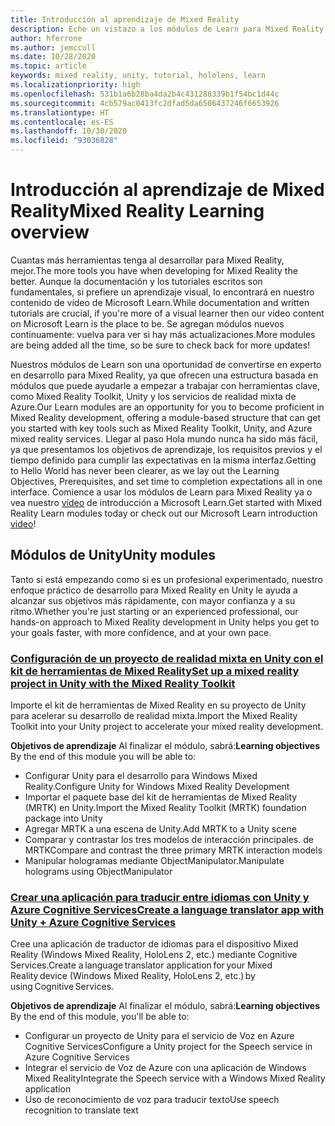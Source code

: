 ```yaml
---
title: Introducción al aprendizaje de Mixed Reality
description: Eche un vistazo a los módulos de Learn para Mixed Reality disponibles.
author: hferrone
ms.author: jemccull
ms.date: 10/28/2020
ms.topic: article
keywords: mixed reality, unity, tutorial, hololens, learn
ms.localizationpriority: high
ms.openlocfilehash: 531b1a6b28ba4da2b4c431288339b1f54bc1d44c
ms.sourcegitcommit: 4cb579ac0413fc2dfad5da6506437246f6653926
ms.translationtype: HT
ms.contentlocale: es-ES
ms.lasthandoff: 10/30/2020
ms.locfileid: "93036828"
---
```

# <a name="mixed-reality-learning-overview"></a><span data-ttu-id="400b7-104">Introducción al aprendizaje de Mixed Reality</span><span class="sxs-lookup"><span data-stu-id="400b7-104">Mixed Reality Learning overview</span></span>

<span data-ttu-id="400b7-105">Cuantas más herramientas tenga al desarrollar para Mixed Reality, mejor.</span><span class="sxs-lookup"><span data-stu-id="400b7-105">The more tools you have when developing for Mixed Reality the better.</span></span> <span data-ttu-id="400b7-106">Aunque la documentación y los tutoriales escritos son fundamentales, si prefiere un aprendizaje visual, lo encontrará en nuestro contenido de vídeo de Microsoft Learn.</span><span class="sxs-lookup"><span data-stu-id="400b7-106">While documentation and written tutorials are crucial, if you're more of a visual learner then our video content on Microsoft Learn is the place to be.</span></span> <span data-ttu-id="400b7-107">Se agregan módulos nuevos continuamente: vuelva para ver si hay más actualizaciones.</span><span class="sxs-lookup"><span data-stu-id="400b7-107">More modules are being added all the time, so be sure to check back for more updates!</span></span>

<span data-ttu-id="400b7-108">Nuestros módulos de Learn son una oportunidad de convertirse en experto en desarrollo para Mixed Reality, ya que ofrecen una estructura basada en módulos que puede ayudarle a empezar a trabajar con herramientas clave, como Mixed Reality Toolkit, Unity y los servicios de realidad mixta de Azure.</span><span class="sxs-lookup"><span data-stu-id="400b7-108">Our Learn modules are an opportunity for you to become proficient in Mixed Reality development, offering a module-based structure that can get you started with key tools such as Mixed Reality Toolkit, Unity, and Azure mixed reality services.</span></span> <span data-ttu-id="400b7-109">Llegar al paso Hola mundo nunca ha sido más fácil, ya que presentamos los objetivos de aprendizaje, los requisitos previos y el tiempo definido para cumplir las expectativas en la misma interfaz.</span><span class="sxs-lookup"><span data-stu-id="400b7-109">Getting to Hello World has never been clearer, as we lay out the Learning Objectives, Prerequisites, and set time to completion expectations all in one interface.</span></span> <span data-ttu-id="400b7-110">Comience a usar los módulos de Learn para Mixed Reality ya o vea nuestro [vídeo](https://channel9.msdn.com/Blogs/One-Dev-Minute/What-is-Microsoft-Learn) de introducción a Microsoft Learn.</span><span class="sxs-lookup"><span data-stu-id="400b7-110">Get started with Mixed Reality Learn modules today or check out our Microsoft Learn introduction [video](https://channel9.msdn.com/Blogs/One-Dev-Minute/What-is-Microsoft-Learn)!</span></span>

## <a name="unity-modules"></a><span data-ttu-id="400b7-111">Módulos de Unity</span><span class="sxs-lookup"><span data-stu-id="400b7-111">Unity modules</span></span>

<span data-ttu-id="400b7-112">Tanto si está empezando como si es un profesional experimentado, nuestro enfoque práctico de desarrollo para Mixed Reality en Unity le ayuda a alcanzar sus objetivos más rápidamente, con mayor confianza y a su ritmo.</span><span class="sxs-lookup"><span data-stu-id="400b7-112">Whether you're just starting or an experienced professional, our hands-on approach to Mixed Reality development in Unity helps you get to your goals faster, with more confidence, and at your own pace.</span></span>

### <a name="set-up-a-mixed-reality-project-in-unity-with-the-mixed-reality-toolkit"></a>[<span data-ttu-id="400b7-113">Configuración de un proyecto de realidad mixta en Unity con el kit de herramientas de Mixed Reality</span><span class="sxs-lookup"><span data-stu-id="400b7-113">Set up a mixed reality project in Unity with the Mixed Reality Toolkit</span></span>](https://docs.microsoft.com/learn/modules/mixed-reality-toolkit-project-unity/)

<span data-ttu-id="400b7-114">Importe el kit de herramientas de Mixed Reality en su proyecto de Unity para acelerar su desarrollo de realidad mixta.</span><span class="sxs-lookup"><span data-stu-id="400b7-114">Import the Mixed Reality Toolkit into your Unity project to accelerate your mixed reality development.</span></span>

<span data-ttu-id="400b7-115">**Objetivos de aprendizaje** Al finalizar el módulo, sabrá:</span><span class="sxs-lookup"><span data-stu-id="400b7-115">**Learning objectives** By the end of this module you will be able to:</span></span>

* <span data-ttu-id="400b7-116">Configurar Unity para el desarrollo para Windows Mixed Reality.</span><span class="sxs-lookup"><span data-stu-id="400b7-116">Configure Unity for Windows Mixed Reality Development</span></span>
* <span data-ttu-id="400b7-117">Importar el paquete base del kit de herramientas de Mixed Reality (MRTK) en Unity.</span><span class="sxs-lookup"><span data-stu-id="400b7-117">Import the Mixed Reality Toolkit (MRTK) foundation package into Unity</span></span>
* <span data-ttu-id="400b7-118">Agregar MRTK a una escena de Unity.</span><span class="sxs-lookup"><span data-stu-id="400b7-118">Add MRTK to a Unity scene</span></span>
* <span data-ttu-id="400b7-119">Comparar y contrastar los tres modelos de interacción principales. de MRTK</span><span class="sxs-lookup"><span data-stu-id="400b7-119">Compare and contrast the three primary MRTK interaction models</span></span>
* <span data-ttu-id="400b7-120">Manipular hologramas mediante ObjectManipulator.</span><span class="sxs-lookup"><span data-stu-id="400b7-120">Manipulate holograms using ObjectManipulator</span></span>

### <a name="create-a-language-translator-app-with-unity--azure-cognitive-services"></a>[<span data-ttu-id="400b7-121">Crear una aplicación para traducir entre idiomas con Unity y Azure Cognitive Services</span><span class="sxs-lookup"><span data-stu-id="400b7-121">Create a language translator app with Unity + Azure Cognitive Services</span></span>](https://docs.microsoft.com/learn/modules/create-language-translator-mixed-reality-application-unity-azure-cognitive-services/)

<span data-ttu-id="400b7-122">Cree una aplicación de traductor de idiomas para el dispositivo Mixed Reality (Windows Mixed Reality, HoloLens 2, etc.) mediante Cognitive Services.</span><span class="sxs-lookup"><span data-stu-id="400b7-122">Create a language translator application for your Mixed Reality device (Windows Mixed Reality, HoloLens 2, etc.) by using Cognitive Services.</span></span>

<span data-ttu-id="400b7-123">**Objetivos de aprendizaje** Al finalizar el módulo, sabrá:</span><span class="sxs-lookup"><span data-stu-id="400b7-123">**Learning objectives** By the end of this module, you'll be able to:</span></span>

* <span data-ttu-id="400b7-124">Configurar un proyecto de Unity para el servicio de Voz en Azure Cognitive Services</span><span class="sxs-lookup"><span data-stu-id="400b7-124">Configure a Unity project for the Speech service in Azure Cognitive Services</span></span>
* <span data-ttu-id="400b7-125">Integrar el servicio de Voz de Azure con una aplicación de Windows Mixed Reality</span><span class="sxs-lookup"><span data-stu-id="400b7-125">Integrate the Speech service with a Windows Mixed Reality application</span></span>
* <span data-ttu-id="400b7-126">Uso de reconocimiento de voz para traducir texto</span><span class="sxs-lookup"><span data-stu-id="400b7-126">Use speech recognition to translate text</span></span>